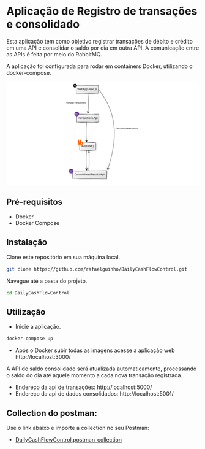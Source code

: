 # Aplicação de Registro de transações e consolidado
Esta aplicação tem como objetivo registrar transações de débito e crédito em uma API e consolidar o saldo por dia em outra API. A comunicação entre as APIs é feita por meio do RabbitMQ.

A aplicação foi configurada para rodar em containers Docker, utilizando o docker-compose.

![Alt text](draw.png?raw=true "Desenho da aplicação")

## Pré-requisitos
- Docker
- Docker Compose

## Instalação

Clone este repositório em sua máquina local.
```bash
git clone https://github.com/rafaelguinho/DailyCashFlowControl.git
```
Navegue até a pasta do projeto.
```bash
cd DailyCashFlowControl
```
## Utilização

- Inicie a aplicação.
```bash
docker-compose up
```
- Após o Docker subir todas as imagens acesse a aplicação web http://localhost:3000/

A API de saldo consolidado será atualizada automaticamente, processando o saldo do dia até aquele momento a cada nova transação registrada.

- Endereço da api de transações: http://localhost:5000/
- Endereço da api de dados consolidados: http://localhost:5001/

## Collection do postman:

   Use o link abaixo e importe a collection no seu Postman:

- [DailyCashFlowControl.postman_collection](DailyCashFlowControl.postman_collection.json)
